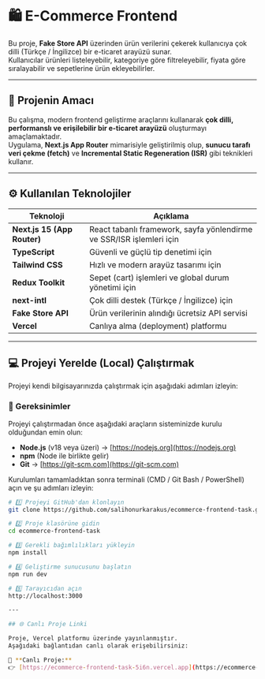 # 🛍️ E-Commerce Frontend

Bu proje, **Fake Store API** üzerinden ürün verilerini çekerek kullanıcıya çok dilli (Türkçe / İngilizce) bir e-ticaret arayüzü sunar.  
Kullanıcılar ürünleri listeleyebilir, kategoriye göre filtreleyebilir, fiyata göre sıralayabilir ve sepetlerine ürün ekleyebilirler.

---

## 🚀 Projenin Amacı

Bu çalışma, modern frontend geliştirme araçlarını kullanarak **çok dilli, performanslı ve erişilebilir bir e-ticaret arayüzü** oluşturmayı amaçlamaktadır.  
Uygulama, **Next.js App Router** mimarisiyle geliştirilmiş olup, **sunucu tarafı veri çekme (fetch)** ve **Incremental Static Regeneration (ISR)** gibi teknikleri kullanır.

---

## ⚙️ Kullanılan Teknolojiler

| Teknoloji | Açıklama |
|------------|-----------|
| **Next.js 15 (App Router)** | React tabanlı framework, sayfa yönlendirme ve SSR/ISR işlemleri için |
| **TypeScript** | Güvenli ve güçlü tip denetimi için |
| **Tailwind CSS** | Hızlı ve modern arayüz tasarımı için |
| **Redux Toolkit** | Sepet (cart) işlemleri ve global durum yönetimi için |
| **next-intl** | Çok dilli destek (Türkçe / İngilizce) için |
| **Fake Store API** | Ürün verilerinin alındığı ücretsiz API servisi |
| **Vercel** | Canlıya alma (deployment) platformu |

---

## 💻 Projeyi Yerelde (Local) Çalıştırmak

Projeyi kendi bilgisayarınızda çalıştırmak için aşağıdaki adımları izleyin:

### 🔧 Gereksinimler

Projeyi çalıştırmadan önce aşağıdaki araçların sisteminizde kurulu olduğundan emin olun:

- **Node.js** (v18 veya üzeri) → [https://nodejs.org](https://nodejs.org)
- **npm** (Node ile birlikte gelir)
- **Git** → [https://git-scm.com](https://git-scm.com)

Kurulumları tamamladıktan sonra terminali (CMD / Git Bash / PowerShell) açın ve şu adımları izleyin:

```bash
# 1️⃣ Projeyi GitHub'dan klonlayın
git clone https://github.com/salihonurkarakus/ecommerce-frontend-task.git

# 2️⃣ Proje klasörüne gidin
cd ecommerce-frontend-task

# 3️⃣ Gerekli bağımlılıkları yükleyin
npm install

# 4️⃣ Geliştirme sunucusunu başlatın
npm run dev

# 5️⃣ Tarayıcıdan açın
http://localhost:3000

---

## 🌐 Canlı Proje Linki

Proje, Vercel platformu üzerinde yayınlanmıştır.  
Aşağıdaki bağlantıdan canlı olarak erişebilirsiniz:

🔗 **Canlı Proje:**  
👉 [https://ecommerce-frontend-task-5i6n.vercel.app](https://ecommerce-frontend-task-5i6n.vercel.app)
